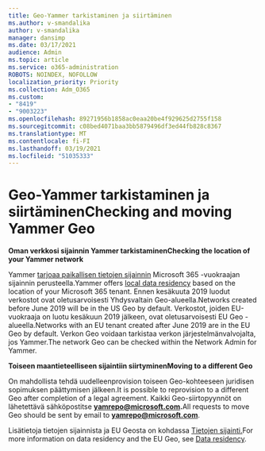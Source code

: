 ```yaml
---
title: Geo-Yammer tarkistaminen ja siirtäminen
ms.author: v-smandalika
author: v-smandalika
manager: dansimp
ms.date: 03/17/2021
audience: Admin
ms.topic: article
ms.service: o365-administration
ROBOTS: NOINDEX, NOFOLLOW
localization_priority: Priority
ms.collection: Adm_O365
ms.custom:
- "8419"
- "9003223"
ms.openlocfilehash: 89271956b1858ac0eaa20be4f929625d2755f158
ms.sourcegitcommit: c08bed4071baa3bb5879496df3ed44fb828c8367
ms.translationtype: MT
ms.contentlocale: fi-FI
ms.lasthandoff: 03/19/2021
ms.locfileid: "51035333"
---
```

# <a name="checking-and-moving-yammer-geo"></a><span data-ttu-id="53dc3-102">Geo-Yammer tarkistaminen ja siirtäminen</span><span class="sxs-lookup"><span data-stu-id="53dc3-102">Checking and moving Yammer Geo</span></span>

<span data-ttu-id="53dc3-103">**Oman verkkosi sijainnin Yammer tarkistaminen**</span><span class="sxs-lookup"><span data-stu-id="53dc3-103">**Checking the location of your Yammer network**</span></span>

<span data-ttu-id="53dc3-104">Yammer [tarjoaa paikallisen tietojen sijainnin](https://docs.microsoft.com/yammer/manage-security-and-compliance/data-residency) Microsoft 365 -vuokraajan sijainnin perusteella.</span><span class="sxs-lookup"><span data-stu-id="53dc3-104">Yammer offers [local data residency](https://docs.microsoft.com/yammer/manage-security-and-compliance/data-residency) based on the location of your Microsoft 365 tenant.</span></span> <span data-ttu-id="53dc3-105">Ennen kesäkuuta 2019 luodut verkostot ovat oletusarvoisesti Yhdysvaltain Geo-alueella.</span><span class="sxs-lookup"><span data-stu-id="53dc3-105">Networks created before June 2019 will be in the US Geo by default.</span></span> <span data-ttu-id="53dc3-106">Verkostot, joiden EU-vuokraaja on luotu kesäkuun 2019 jälkeen, ovat oletusarvoisesti EU Geo -alueella.</span><span class="sxs-lookup"><span data-stu-id="53dc3-106">Networks with an EU tenant created after June 2019 are in the EU Geo by default.</span></span> <span data-ttu-id="53dc3-107">Verkon Geo voidaan tarkistaa verkon järjestelmänvalvojalta, jos Yammer.</span><span class="sxs-lookup"><span data-stu-id="53dc3-107">The network Geo can be checked within the Network Admin for Yammer.</span></span>

<span data-ttu-id="53dc3-108">**Toiseen maantieteelliseen sijaintiin siirtyminen**</span><span class="sxs-lookup"><span data-stu-id="53dc3-108">**Moving to a different Geo**</span></span>

<span data-ttu-id="53dc3-109">On mahdollista tehdä uudelleenprovision toiseen Geo-kohteeseen juridisen sopimuksen päättymisen jälkeen.</span><span class="sxs-lookup"><span data-stu-id="53dc3-109">It is possible to reprovision to a different Geo after completion of a legal agreement.</span></span> <span data-ttu-id="53dc3-110">Kaikki Geo-siirtopyynnöt on lähetettävä sähköpostitse **yamrepo@microsoft.com.**</span><span class="sxs-lookup"><span data-stu-id="53dc3-110">All requests to move Geo should be sent by email to **yamrepo@microsoft.com**.</span></span>

<span data-ttu-id="53dc3-111">Lisätietoja tietojen sijainnista ja EU Geosta on kohdassa [Tietojen sijainti.](https://docs.microsoft.com/yammer/manage-security-and-compliance/data-residency)</span><span class="sxs-lookup"><span data-stu-id="53dc3-111">For more information on data residency and the EU Geo, see [Data residency](https://docs.microsoft.com/yammer/manage-security-and-compliance/data-residency).</span></span>
